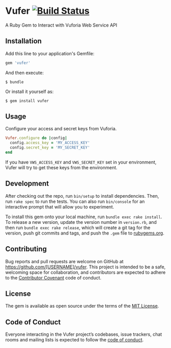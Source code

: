 # Vufer [![Build Status](https://travis-ci.org/rands0n/vufer.svg?branch=master)](https://travis-ci.org/rands0n/vufer)

A Ruby Gem to Interact with Vuforia Web Service API

## Installation

Add this line to your application's Gemfile:

```ruby
gem 'vufer'
```

And then execute:

    $ bundle

Or install it yourself as:

    $ gem install vufer

## Usage

Configure your access and secret keys from Vuforia.

```ruby
Vufer.configure do |config|
  config.access_key = 'MY_ACCESS_KEY'
  config.secret_key = 'MY_SECRET_KEY'
end
```

If you have `VWS_ACCESS_KEY` and `VWS_SECRET_KEY` set in your environment, Vufer will try to get these keys from the environment.

## Development

After checking out the repo, run `bin/setup` to install dependencies. Then, run `rake spec` to run the tests. You can also run `bin/console` for an interactive prompt that will allow you to experiment.

To install this gem onto your local machine, run `bundle exec rake install`. To release a new version, update the version number in `version.rb`, and then run `bundle exec rake release`, which will create a git tag for the version, push git commits and tags, and push the `.gem` file to [rubygems.org](https://rubygems.org).

## Contributing

Bug reports and pull requests are welcome on GitHub at https://github.com/[USERNAME]/vufer. This project is intended to be a safe, welcoming space for collaboration, and contributors are expected to adhere to the [Contributor Covenant](http://contributor-covenant.org) code of conduct.

## License

The gem is available as open source under the terms of the [MIT License](https://opensource.org/licenses/MIT).

## Code of Conduct

Everyone interacting in the Vufer project’s codebases, issue trackers, chat rooms and mailing lists is expected to follow the [code of conduct](https://github.com/[USERNAME]/vufer/blob/master/CODE_OF_CONDUCT.md).

